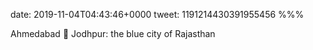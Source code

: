 date: 2019-11-04T04:43:46+0000
tweet: 1191214430391955456
%%%

Ahmedabad 🚆 Jodhpur: the blue city of Rajasthan
